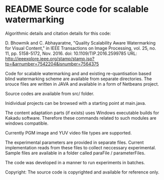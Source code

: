 # README Source code for scalable watermarking

Algorithmic details and citation details for this code: 

D. Bhowmik and C. Abhayaratne, "Quality Scalability Aware Watermarking for Visual Content," in IEEE Transactions on Image Processing, vol. 25, no. 11, pp. 5158-5172, Nov. 2016.
doi: 10.1109/TIP.2016.2599785
URL: http://ieeexplore.ieee.org/stamp/stamp.jsp?tp=&arnumber=7542204&isnumber=7564375


Code for scalable watermarking and and existing re-quantisation based blind watermarking scheme are available from separate directories. The srouce files are written in JAVA and available in a form of Netbeans project. 

Source codes are available from src/ folder. 

Inidividual projects can be browsed with a starting point at main.java. 

The content adaptation parts (if exists) uses Windows executable builds for Kakadu software. Therefore these commands related to such modules are windows compatible. 

Currently PGM image and YUV video file types are supported. 

The experimental parameters are provided in separate files. Current implementation reads from these files to collect neccessary experimental. Sample files are available in a folder called paraFile / parameterFiles. 

The code was developed in a manner to run experiments in batches. 

Copyright: The source code is copyrighted and available for reference only.   

